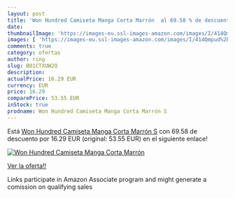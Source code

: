 ```yaml
---
layout: post
title: 'Won Hundred Camiseta Manga Corta Marrón  al 69.58 % de descuento'
date: 
thumbnailImage: 'https://images-eu.ssl-images-amazon.com/images/I/414Qmpud%2BIL._SL200_.jpg'
images: [ 'https://images-eu.ssl-images-amazon.com/images/I/414Qmpud%2BIL._SL200_.jpg' ]
comments: true
category: ofertas
author: ring
slug: B01CTXUW2Q
description:
actualPrice: 16.29 EUR
currency: EUR
price: 16.29
comparePrice: 53.55 EUR
inStock: true
prodname: Won Hundred Camiseta Manga Corta Marrón S
---
```


Está [Won Hundred Camiseta Manga Corta Marrón S](https://www.amazon.es/dp/B01CTXUW2Q/?tag=tolees-21) con 69.58 de descuento por 16.29 EUR (original: 53.55 EUR) en el siguiente enlace!

[![Won Hundred Camiseta Manga Corta Marrón ](https://images-eu.ssl-images-amazon.com/images/I/414Qmpud%2BIL._SL200_.jpg)](https://www.amazon.es/dp/B01CTXUW2Q/?tag=tolees-21)

[Ver la oferta!!](https://www.amazon.es/dp/B01CTXUW2Q/?tag=tolees-21)

Links participate in Amazon Associate program and might generate a comission on qualifying sales


